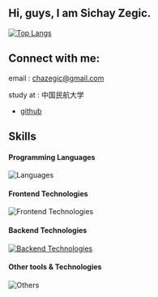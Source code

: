 ## Hi, guys, I am Sichay Zegic.
[![Top Langs](https://github-readme-stats.vercel.app/api/top-langs/?username=Zegic&layout=compact)](https://github-readme-stats-ten-gilt.vercel.app)
## Connect with me:
email : chazegic@gmail.com

study at : 中国民航大学

- [github](https://github.com/Zegic)
## Skills
#### Programming Languages
![Languages](https://skillicons.dev/icons?i=c,cpp,python,java)
#### Frontend Technologies
![Frontend Technologies](https://skillicons.dev/icons?i=html,css)
#### Backend Technologies
[![Backend Technologies](https://skillicons.dev/icons?i=docker)](https://skillicons.dev)
#### Other tools & Technologies
![Others](https://skillicons.dev/icons?i=git,github,markdown,vscode)



<!--
**Zegic/Zegic** is a ✨ _special_ ✨ repository because its `README.md` (this file) appears on your GitHub profile.

Here are some ideas to get you started:

- 🔭 I’m currently working on ...
- 🌱 I’m currently learning ...
- 👯 I’m looking to collaborate on ...
- 🤔 I’m looking for help with ...
- 💬 Ask me about ...
- 📫 How to reach me: ...
- 😄 Pronouns: ...
- ⚡ Fun fact: ...
-->
